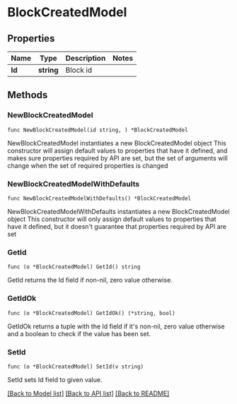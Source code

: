 # BlockCreatedModel

## Properties

Name | Type | Description | Notes
------------ | ------------- | ------------- | -------------
**Id** | **string** | Block id | 

## Methods

### NewBlockCreatedModel

`func NewBlockCreatedModel(id string, ) *BlockCreatedModel`

NewBlockCreatedModel instantiates a new BlockCreatedModel object
This constructor will assign default values to properties that have it defined,
and makes sure properties required by API are set, but the set of arguments
will change when the set of required properties is changed

### NewBlockCreatedModelWithDefaults

`func NewBlockCreatedModelWithDefaults() *BlockCreatedModel`

NewBlockCreatedModelWithDefaults instantiates a new BlockCreatedModel object
This constructor will only assign default values to properties that have it defined,
but it doesn't guarantee that properties required by API are set

### GetId

`func (o *BlockCreatedModel) GetId() string`

GetId returns the Id field if non-nil, zero value otherwise.

### GetIdOk

`func (o *BlockCreatedModel) GetIdOk() (*string, bool)`

GetIdOk returns a tuple with the Id field if it's non-nil, zero value otherwise
and a boolean to check if the value has been set.

### SetId

`func (o *BlockCreatedModel) SetId(v string)`

SetId sets Id field to given value.



[[Back to Model list]](../README.md#documentation-for-models) [[Back to API list]](../README.md#documentation-for-api-endpoints) [[Back to README]](../README.md)


